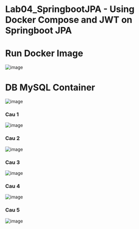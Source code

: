 # Lab04_SpringbootJPA - Using Docker Compose and JWT on Springboot JPA

<h1>Run Docker Image </h1>

![image](https://user-images.githubusercontent.com/58857535/193237547-6a8b38db-738c-41d9-a357-961d7b10e72b.png)


<h1>DB MySQL Container</h2>

![image](https://user-images.githubusercontent.com/58857535/193458948-22c00530-b13b-4a90-a862-e67abe235755.png)



<h3>Cau 1</h3>

![image](https://user-images.githubusercontent.com/58857535/193209905-5c8fd9d9-dcdf-4aa6-bfc9-8a3110a105b6.png)

<h3>Cau 2</h3>

![image](https://user-images.githubusercontent.com/58857535/193210360-644c1089-5b3f-4bed-9147-9242b5e7699c.png)

<h3>Cau 3</h3>

![image](https://user-images.githubusercontent.com/58857535/193210470-7cc77a2e-bd2f-43a1-817b-7a8f2b38983d.png)

<h3>Cau 4</h3>

![image](https://user-images.githubusercontent.com/58857535/193210641-17b0b80f-fb75-43ee-aa77-612cb88ead7f.png)

<h3>Cau 5</h3>

![image](https://user-images.githubusercontent.com/58857535/193210849-f46e7e20-af10-4b03-b274-3f8b3b7b1e03.png)

